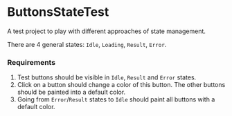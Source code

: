 # ButtonsStateTest

A test project to play with different approaches of state management.

There are 4 general states: `Idle`, `Loading`, `Result`, `Error`.

### Requirements

1. Test buttons should be visible in `Idle`, `Result` and `Error` states.
2. Click on a button should change a color of this button. The other buttons should be painted into
   a default color.
3. Going from `Error`/`Result` states to `Idle` should paint all buttons with a default color.

